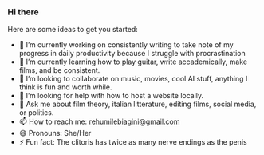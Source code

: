 ### Hi there

<!--
**abdullahoff/abdullahoff** is a ✨ _special_ ✨ repository because its `README.md` (this file) appears on your GitHub profile.
-->

Here are some ideas to get you started:

- 🔭 I’m currently working on consistently writing to take note of my progress in daily productivity because I struggle with procrastination
- 🌱 I’m currently learning how to play guitar, write accademically, make films, and be consistent.
- 👯 I’m looking to collaborate on music, movies, cool AI stuff, anything I think is fun and worth while. 
- 🤔 I’m looking for help with how to host a website locally.
- 💬 Ask me about film theory, italian litterature, editing films, social media, or politics.
- 📫 How to reach me: rehumilebiagini@gmail.com
- 😄 Pronouns: She/Her 
- ⚡ Fun fact: The clitoris has twice as many nerve endings as the penis
